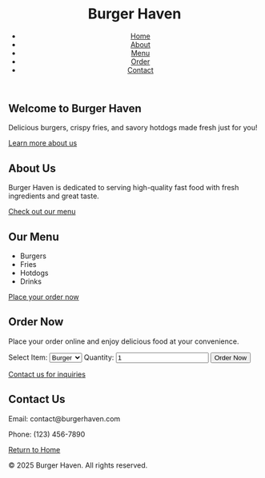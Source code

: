 <!DOCTYPE html>
<html lang="en">
<head>
    <meta charset="UTF-8">
    <meta name="viewport" content="width=device-width, initial-scale=1.0">
    <title>Burger Haven</title>
    <link rel="stylesheet" href="styles.css">
</head>
<body>
    <header>
        <h1>Burger Haven</h1>
        <nav>
            <ul>
                <li><a href="index.html">Home</a></li>
                <li><a href="about.html">About</a></li>
                <li><a href="menu.html">Menu</a></li>
                <li><a href="order.html">Order</a></li>
                <li><a href="contact.html">Contact</a></li>
            </ul>
        </nav>
    </header>
    <main>
        <section id="home">
            <h2>Welcome to Burger Haven</h2>
            <p>Delicious burgers, crispy fries, and savory hotdogs made fresh just for you!</p>
            <p><a href="about.html">Learn more about us</a></p>
        </section>
        <section id="about">
            <h2>About Us</h2>
            <p>Burger Haven is dedicated to serving high-quality fast food with fresh ingredients and great taste.</p>
            <p><a href="menu.html">Check out our menu</a></p>
        </section>
        <section id="menu">
            <h2>Our Menu</h2>
            <ul>
                <li>Burgers</li>
                <li>Fries</li>
                <li>Hotdogs</li>
                <li>Drinks</li>
            </ul>
            <p><a href="order.html">Place your order now</a></p>
        </section>
        <section id="order">
            <h2>Order Now</h2>
            <p>Place your order online and enjoy delicious food at your convenience.</p>
            <form>
                <label for="item">Select Item:</label>
                <select id="item" name="item">
                    <option value="burger">Burger</option>
                    <option value="fries">Fries</option>
                    <option value="hotdog">Hotdog</option>
                </select>
                <label for="quantity">Quantity:</label>
                <input type="number" id="quantity" name="quantity" min="1" value="1">
                <button type="submit">Order Now</button>
            </form>
            <p><a href="contact.html">Contact us for inquiries</a></p>
        </section>
        <section id="contact">
            <h2>Contact Us</h2>
            <p>Email: contact@burgerhaven.com</p>
            <p>Phone: (123) 456-7890</p>
            <p><a href="index.html">Return to Home</a></p>
        </section>
    </main>
    <footer>
        <p>&copy; 2025 Burger Haven. All rights reserved.</p>
    </footer>
</body>
</html>
